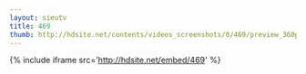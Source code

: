 ```yaml
---
layout: sieutv
title: 469
thumb: http://hdsite.net/contents/videos_screenshots/0/469/preview_360p.mp4.jpg
---
```

{% include iframe src='http://hdsite.net/embed/469' %}
 
